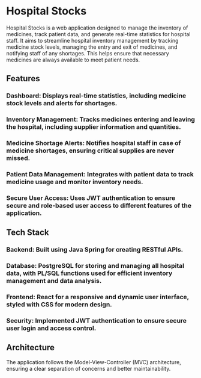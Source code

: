 # Hospital Stocks
Hospital Stocks is a web application designed to manage the inventory of medicines, track patient data, and generate real-time statistics for hospital staff. 
It aims to streamline hospital inventory management by tracking medicine stock levels, managing the entry and exit of medicines, and notifying staff of any shortages.
This helps ensure that necessary medicines are always available to meet patient needs.

## Features
### Dashboard: Displays real-time statistics, including medicine stock levels and alerts for shortages.

### Inventory Management: Tracks medicines entering and leaving the hospital, including supplier information and quantities.

### Medicine Shortage Alerts: Notifies hospital staff in case of medicine shortages, ensuring critical supplies are never missed.

### Patient Data Management: Integrates with patient data to track medicine usage and monitor inventory needs.

### Secure User Access: Uses JWT authentication to ensure secure and role-based user access to different features of the application.

## Tech Stack
### Backend: Built using Java Spring for creating RESTful APIs.

### Database: PostgreSQL for storing and managing all hospital data, with PL/SQL functions used for efficient inventory management and data analysis.

### Frontend: React for a responsive and dynamic user interface, styled with CSS for modern design.

### Security: Implemented JWT authentication to ensure secure user login and access control.

## Architecture

The application follows the Model-View-Controller (MVC) architecture, ensuring a clear separation of concerns and better maintainability.
